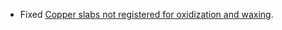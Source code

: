 * Fixed [Copper slabs not registered for oxidization and waxing](https://github.com/Brandcraf06/Blockus/issues/336).
